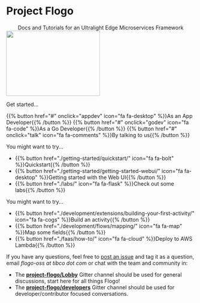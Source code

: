 # Project Flogo

<center>Docs and Tutorials for an Ultralight Edge Microservices Framework</center>

<img src="./images/Flynn1.png" width="250" height="174"/>

<div class="line center">
    <p>Get started...<p/>
    {{% button href="#" onclick="appdev" icon="fa fa-desktop" %}}As an App Developer{{% /button %}}
    {{% button href="#" onclick="godev" icon="fa fa-code" %}}As a Go Developer{{% /button %}}
    {{% button href="#" onclick="talk" icon="fa fa-comments" %}}By talking to us{{% /button %}}
</div>

<div class="line hidden" id="app">
    <p>You might want to try...</p>
    <ul>
        <li>{{% button href="./getting-started/quickstart/" icon="fa fa-bolt" %}}Quickstart{{% /button %}}</li>
        <li>{{% button href="./getting-started/getting-started-webui/" icon="fa fa-desktop" %}}Getting started with the Web UI{{% /button %}}</li>
        <li>{{% button href="./labs/" icon="fa fa-flask" %}}Check out some labs{{% /button %}}</li>
    </ul>
</div>

<div class="line hidden" id="golang">
    <p>You might want to try...</p>
    <ul>
        <li>{{% button href="./development/extensions/building-your-first-activity/" icon="fa fa-cogs" %}}Build an activity{{% /button %}}</li>
        <li>{{% button href="./development/flows/mapping/" icon="fa fa-map" %}}Map some fields{{% /button %}}</li>
        <li>{{% button href="./faas/how-to/" icon="fa fa-cloud" %}}Deploy to AWS Lambda{{% /button %}}</li>
    </ul>
</div>
    
<div class="line hidden" id="docs">
</div>
    
<div class="line hidden" id="talk">
    <p>If you have any questions, feel free to <a href="https://github.com/TIBCOSoftware/flogo/issues/new" target="_blank">post an issue</a> and tag it as a question, email <i>flogo-oss at tibco dot com</i> or chat with the team and community in:</p>
    <p>
        <ul>
            <li>The <b><a href="https://gitter.im/project-flogo/Lobby?utm_source=share-link&utm_medium=link&utm_campaign=share-link" target="_blank">project-flogo/Lobby</a></b> Gitter channel should be used for general discussions, start here for all things Flogo!</li>
            <li>The <b><a href="https://gitter.im/project-flogo/developers?utm_source=share-link&utm_medium=link&utm_campaign=share-link" target="_blank">project-flogo/developers</a></b> Gitter channel should be used for developer/contributor focused conversations.</li>
        </ul>
    </p>
</div>

<script>
    function show(arg) {
        if (arg == "appdev") {
            showAppDev(true)
            showGoDev(false)
            showDocs(false)
            showTalk(false)
        }
        else if (arg == "godev") {
            showAppDev(false)
            showGoDev(true)
            showDocs(false)
            showTalk(false)
        }
        else if (arg == "docs") {
            showAppDev(false)
            showGoDev(false)
            showDocs(true)
            showTalk(false)
        }
        else if (arg == "talk") {
            showAppDev(false)
            showGoDev(false)
            showDocs(false)
            showTalk(true)
        }
    }

    function showAppDev(shouldShow) {
        if (shouldShow) {
            document.getElementById("app").classList.remove("hidden")
            document.getElementById("app").classList.add("block")
        } else {
            document.getElementById("app").classList.add("hidden")
            document.getElementById("app").classList.remove("block")
        }
    }

    function showGoDev(shouldShow) {
        if (shouldShow) {
            document.getElementById("golang").classList.remove("hidden")
            document.getElementById("golang").classList.add("block")
        } else {
            document.getElementById("golang").classList.add("hidden")
            document.getElementById("golang").classList.remove("block")
        }
    }

    function showDocs(shouldShow) {
        if (shouldShow) {
            document.getElementById("docs").classList.remove("hidden")
            document.getElementById("docs").classList.add("block")
        } else {
            document.getElementById("docs").classList.add("hidden")
            document.getElementById("docs").classList.remove("block")
        }
    }

    function showTalk(shouldShow) {
        if (shouldShow) {
            document.getElementById("talk").classList.remove("hidden")
            document.getElementById("talk").classList.add("block")
        } else {
            document.getElementById("talk").classList.add("hidden")
            document.getElementById("talk").classList.remove("block")
        }
    }
</script>